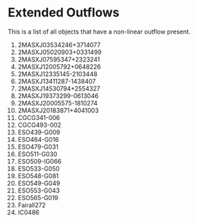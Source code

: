 # Extended Outflows

This is a list of all objects that have a non-linear outflow present.

1. 2MASXJ03534246+3714077
2. 2MASXJ05020903+0331499
3. 2MASXJ07595347+2323241
4. 2MASXJ12005792+0648226
5. 2MASXJ12335145-2103448
6. 2MASXJ13411287-1438407
7. 2MASXJ14530794+2554327
8. 2MASXJ19373299-0613046
9. 2MASXJ20005575-1810274
10. 2MASXJ20183871+4041003
11. CGCG341-006
12. CGCG493-002
13. ESO439-G009
14. ESO464-G016
15. ESO479-G031
16. ESO511-G030
17. ESO509-IG066
18. ESO533-G050
19. ESO548-G081
20. ESO549-G049
21. ESO553-G043
22. ESO565-G019
23. Fairall272
24. IC0486
